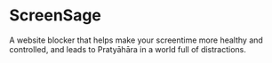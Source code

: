 # ScreenSage
A website blocker that helps make your screentime more healthy and controlled, and leads to Pratyāhāra in a world full of distractions.
